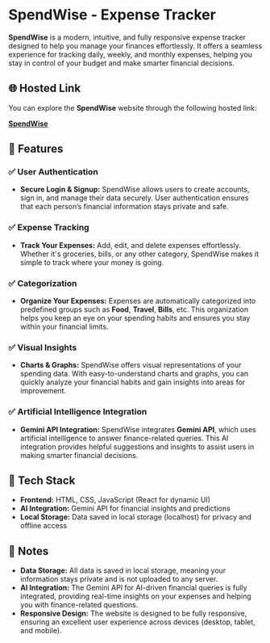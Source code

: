 # SpendWise - Expense Tracker

**SpendWise** is a modern, intuitive, and fully responsive expense tracker designed to help you manage your finances effortlessly. It offers a seamless experience for tracking daily, weekly, and monthly expenses, helping you stay in control of your budget and make smarter financial decisions.

## 🌐 Hosted Link

You can explore the **SpendWise** website through the following hosted link:

[**SpendWise**](https://expense-tracker-namira.vercel.app/) 


## 🚀 Features

### ✅ User Authentication
- **Secure Login & Signup:** SpendWise allows users to create accounts, sign in, and manage their data securely. User authentication ensures that each person’s financial information stays private and safe.

### ✅ Expense Tracking
- **Track Your Expenses:** Add, edit, and delete expenses effortlessly. Whether it's groceries, bills, or any other category, SpendWise makes it simple to track where your money is going.

### ✅ Categorization
- **Organize Your Expenses:** Expenses are automatically categorized into predefined groups such as **Food**, **Travel**, **Bills**, etc. This organization helps you keep an eye on your spending habits and ensures you stay within your financial limits.

### ✅ Visual Insights
- **Charts & Graphs:** SpendWise offers visual representations of your spending data. With easy-to-understand charts and graphs, you can quickly analyze your financial habits and gain insights into areas for improvement.

### ✅ Artificial Intelligence Integration
- **Gemini API Integration:** SpendWise integrates **Gemini API**, which uses artificial intelligence to answer finance-related queries. This AI integration provides helpful suggestions and insights to assist users in making smarter financial decisions.

## 🔧 Tech Stack

- **Frontend:** HTML, CSS, JavaScript (React for dynamic UI)
- **AI Integration:** Gemini API for financial insights and predictions
- **Local Storage:** Data saved in local storage (localhost) for privacy and offline access


## 📝 Notes
- **Data Storage:** All data is saved in local storage, meaning your information stays private and is not uploaded to any server.
- **AI Integration:** The Gemini API for AI-driven financial queries is fully integrated, providing real-time insights on your expenses and helping you with finance-related questions.
- **Responsive Design:** The website is designed to be fully responsive, ensuring an excellent user experience across devices (desktop, tablet, and mobile).

